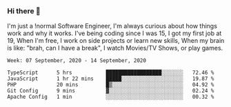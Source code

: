 ### Hi there 👋

I'm just a !normal Software Engineer, I'm always curious about how things work and why it works. I've being coding since I was 15, I got my first job at 19, When I'm free, I work on side projects or learn new skills, When my brain is like: "brah, can I have a break", I watch Movies/TV Shows, or play games.

<!--START_SECTION:waka-->
```text
Week: 07 September, 2020 - 14 September, 2020

TypeScript      5 hrs           ██████████████████░░░░░░░   72.46 % 
JavaScript      1 hr 22 mins    █████░░░░░░░░░░░░░░░░░░░░   19.87 % 
PHP             20 mins         █▒░░░░░░░░░░░░░░░░░░░░░░░   04.92 % 
Git Config      9 mins          ▓░░░░░░░░░░░░░░░░░░░░░░░░   02.24 % 
Apache Config   1 min           ░░░░░░░░░░░░░░░░░░░░░░░░░   00.32 % 
```
<!--END_SECTION:waka-->

<!--
**Oudmane/Oudmane** is a ✨ _special_ ✨ repository because its `README.md` (this file) appears on your GitHub profile.

Here are some ideas to get you started:

- 🔭 I’m currently working on ...
- 🌱 I’m currently learning ...
- 👯 I’m looking to collaborate on ...
- 🤔 I’m looking for help with ...
- 💬 Ask me about ...
- 📫 How to reach me: ...
- 😄 Pronouns: ...
- ⚡ Fun fact: ...
-->
